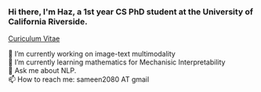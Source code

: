 ### Hi there, I'm Haz, a 1st year CS PhD student at the University of California Riverside. 

[Curiculum Vitae](https://drive.google.com/file/d/12wQTfzZZ4Aqq6M1G4jS-bVXvDlC6O6pN/view?usp=sharing)

🔭 I’m currently working on image-text multimodality <br>
🌱 I’m currently learning mathematics for Mechanisic Interpretability <br>
💬 Ask me about NLP. <br>
📫 How to reach me: sameen2080 AT gmail <br>

<!--
**Patchwork53/Patchwork53** is a ✨ _special_ ✨ repository because its `README.md` (this file) appears on your GitHub profile.

Here are some ideas to get you started:


- 👯 I’m looking to collaborate on ...
- 🤔 I’m looking for help with ...
- 
- 
- 😄 Pronouns: ...
- ⚡ Fun fact: ...
-->

